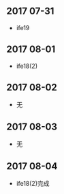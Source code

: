 ## 2017 07-31
* ife19

## 2017 08-01
* ife18(2)

## 2017 08-02
* 无

## 2017 08-03
* 无

## 2017 08-04
* ife18(2)完成


